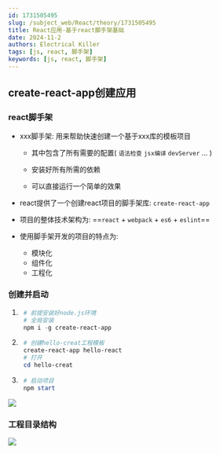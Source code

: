 ```yaml
---
id: 1731505495
slug: /subject_web/React/theory/1731505495
title: React应用-基于react脚手架基础
date: 2024-11-2
authors: Electrical Killer
tags: [js, react, 脚手架]
keywords: [js, react, 脚手架]
---
```


## create-react-app创建应用

### react脚手架

- xxx脚手架: 用来帮助快速创建一个基于xxx库的模板项目

    - 其中包含了所有需要的配置( `语法检查` `jsx编译` `devServer` … )

    - 安装好所有所需的依赖
    - 可以直接运行一个简单的效果

- react提供了一个创建react项目的脚手架库: `create-react-app`

- 项目的整体技术架构为: ==`react` + `webpack` + `es6` + `eslint`==

- 使用脚手架开发的项目的特点为:
    - 模块化
    - 组件化
    - 工程化

### 创建并启动

1. ```powershell
    # 前提安装好node.js环境
    # 全局安装
    npm i -g create-react-app
    ```

2. ```powershell
    # 创建hello-creat工程模板
    create-react-app hello-react
    # 打开
    cd hello-creat
    ```

3. ```powershell
    # 启动项目
    npm start
    ```

<img src="https://img.eksnotebook.com/images/202411021340029.gif"/>

### 工程目录结构

<img src="https://img.eksnotebook.com/images/202411021353977.png"  />
